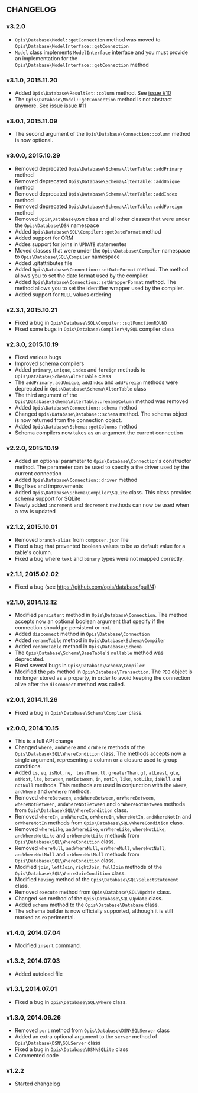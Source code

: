 CHANGELOG
-----------
### v3.2.0

* `Opis\Database\Model::getConnection` method was moved to `Opis\Database\ModelInterface::getConnection`
* `Model` class implements `ModelInterface` interface and you must provide an implementation
for the `Opis\Database\ModelInterface::getConnection` method

### v3.1.0, 2015.11.20

* Added `Opis\Database\ResultSet::column` method.
See [issue #10](https://github.com/opis/database/issues/10)
* The `Opis\Database\Model::getConnection` method is not abstract anymore.
See issue [issue #11](https://github.com/opis/database/issues/11)

### v3.0.1, 2015.11.09

* The second argument of the `Opis\Database\Connection::column` method is now optional.

### v3.0.0, 2015.10.29

* Removed deprecated `Opis\Database\Schema\AlterTable::addPrimary` method
* Removed deprecated `Opis\Database\Schema\AlterTable::addUnique` method
* Removed deprecated `Opis\Database\Schema\AlterTable::addIndex` method
* Removed deprecated `Opis\Database\Schema\AlterTable::addForeign` method
* Removed `Opis\Database\DSN` class and all other classes that were under the
`Opis\Database\DSN` namespace
* Added `Opis\Database\SQL\Compiler::getDateFormat` method
* Added support for ORM
* Addes support for joins in `UPDATE` statementes
* Moved classes that were under the `Opis\Database\Compiler` namespace to `Opis\Database\SQL\Compiler` namespace
* Added .gitattributes file
* Added `Opis\Database\Connection::setDateFormat` method. The method allows you to set the date format
used by the compiler.
* Added `Opis\Database\Connection::setWrapperFormat` method. The method allows you to set the identifier wrapper
used by the compiler.
* Added support for `NULL` values ordering

### v2.3.1, 2015.10.21

* Fixed a bug in `Opis\Database\SQL\Compiler::sqlFunctionROUND`
* Fixed some bugs in `Opis\Database\Compiler\MySQL` compiler class

### v2.3.0, 2015.10.19

* Fixed various bugs
* Improved schema compilers
* Added `primary`, `unique`, `index` and `foreign` methods to `Opis\Database\Schema\AlterTable` class
* The `addPrimary`, `addUnique`, `addIndex` and `addForeign` methods were deprecated
in `Opis\Database\Schema\AlterTable` class
* The third argument of the `Opis\Database\Schema\AlterTable::renameColumn` method was removed
* Added `Opis\Database\Connection::schema` method
* Changed `Opis\Database\Database::schema` method. The schema object is now returned from the connection object.
* Added `Opis\Database\Schema::getColumns` method
* Schema compilers now takes as an argument the current connection

### v2.2.0, 2015.10.19

* Added an optional parameter to `Opis\Database\Connection`'s constructor method. The parameter
can be used to specify a the driver used by the current connection
* Added `Opis\Database\Connection::driver` method
* Bugfixes and improvements
* Added `Opis\Database\Schema\Compiler\SQLite` class. This class provides schema support for SQLite
* Newly added `increment` and `decrement` methods can now be used when a row is updated

### v2.1.2, 2015.10.01

* Removed `branch-alias` from `composer.json` file
* Fixed a bug that prevented boolean values to be as default value for a table's column.
* Fixed a bug where `text` and `binary` types were not mapped correctly.

### v2.1.1, 2015.02.02

* Fixed a bug (see https://github.com/opis/database/pull/4)

### v2.1.0, 2014.12.12

* Modified `persistent` method in `Opis\Database\Connection`. The method accepts now an optional
boolean argument that specify if the connection should pe persistent or not.
* Added `disconnect` method in `Opis\Database\Connection`
* Added `renameTable` method in `Opis\Database\Schema\Compiler`
* Added `renameTable` method in `Opis\Database\Schema`
* The `Opis\Database\Schema\BaseTable`'s `nullable` method was deprecated.
* Fixed several bugs in `Opis\Database\Schema\Compiler`
* Modified the `pdo` method in `Opis\Database\Transaction`. The `PDO` object is no longer stored as a property,
 in order to avoid keeping the connection alive after the `disconnect` method was called.

### v2.0.1, 2014.11.26

* Fixed a bug in `Opis\Database\Schema\Complier` class.

### v2.0.0, 2014.10.15

* This is a full API change
* Changed `where`, `andWhere` and `orWhere` methods of the `Opis\Database\SQL\WhereCondition` class. The methods accepts now a single
argument, representing a column or a closure used to group conditions.
* Added `is`, `eq`, `isNot`, `ne`, ` lessThan`, `lt`, `greaterThan`, `gt`, `atLeast`, `gte`, `atMost`, `lte`, `between`,
`notBetween`, `in`, `notIn`, `like`, `notLike`, `isNull` and `notNull` methods. This methods are used in conjunction with the
`where`, `andWhere` and `orWhere` methods.
* Removed `whereBetween`, `andWhereBetween`, `orWhereBetween`, `whereNotBetween`, `andWhereNotBetween` and `orWhereNotBetween` methods
from `Opis\Database\SQL\WhereCondition` class.
* Removed `whereIn`, `andWhereIn`, `orWhereIn`, `whereNotIn`, `andWhereNotIn` and `orWhereNotIn` methods
from `Opis\Database\SQL\WhereCondition` class.
* Removed `whereLike`, `andWhereLike`, `orWhereLike`, `whereNotLike`, `andWhereNotLike` and `orWhereNotLike` methods
from `Opis\Database\SQL\WhereCondition` class.
* Removed `whereNull`, `andWhereNull`, `orWhereNull`, `whereNotNull`, `andWhereNotNull` and `orWhereNotNull` methods 
from `Opis\Database\SQL\WhereCondition` class.
* Modified `join`, `leftJoin`, `rightJoin`, `fullJoin` methods of the `Opis\Database\SQL\WhereJoinCondition` class.
* Modified `having` method of the `Opis\Database\SQL\SelectStatement` class.
* Removed `execute` method from `Opis\Database\SQL\Update` class.
* Changed `set` method of the `Opis\Database\SQL\Update` class.
* Added `schema` method to the `Opis\Database\Database` class.
* The schema builder is now officially supported, although it is still marked as experimental.

### v1.4.0, 2014.07.04

*  Modified `insert` command.

### v1.3.2, 2014.07.03

* Added autoload file

### v1.3.1, 2014.07.01

* Fixed a bug in `Opis\Database\SQL\Where` class.

### v1.3.0, 2014.06.26

* Removed `port` method from `Opis\Database\DSN\SQLServer` class
* Added an extra optional argument to the `server` method of `Opis\Database\DSN\SQLServer` class
* Fixed a bug in `Opis\Database\DSN\SQLite` class
* Commented code

### v1.2.2

* Started changelog
